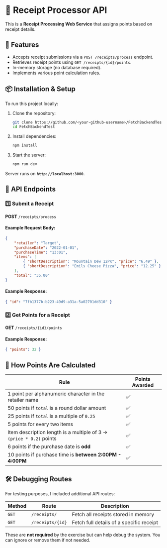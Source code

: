 # 🧾 Receipt Processor API

This is a **Receipt Processing Web Service** that assigns points based on receipt details.

## 🚀 Features

-   Accepts receipt submissions via a `POST /receipts/process` endpoint.
-   Retrieves receipt points using `GET /receipts/{id}/points`.
-   In-memory storage (no database required).
-   Implements various point calculation rules.

## 📦 Installation & Setup

To run this project locally:

1. Clone the repository:

    ```sh
    git clone https://github.com/<your-github-username>/FetchBackendTest.git
    cd FetchBackendTest
    ```

2. Install dependencies:

    ```sh
    npm install
    ```

3. Start the server:
    ```sh
    npm run dev
    ```

Server runs on **`http://localhost:3000`**.

## 📡 API Endpoints

### 1️⃣ **Submit a Receipt**

**POST** `/receipts/process`

#### Example Request Body:

```json
{
    "retailer": "Target",
    "purchaseDate": "2022-01-01",
    "purchaseTime": "13:01",
    "items": [
        { "shortDescription": "Mountain Dew 12PK", "price": "6.49" },
        { "shortDescription": "Emils Cheese Pizza", "price": "12.25" }
    ],
    "total": "35.00"
}
```

#### Example Response:

```json
{ "id": "7fb1377b-b223-49d9-a31a-5a02701dd310" }
```

### 2️⃣ **Get Points for a Receipt**

**GET** `/receipts/{id}/points`

#### Example Response:

```json
{ "points": 32 }
```

## 🔢 How Points Are Calculated

| Rule                                                                | Points Awarded |
| ------------------------------------------------------------------- | -------------- |
| 1 point per alphanumeric character in the retailer name             | ✅             |
| 50 points if `total` is a round dollar amount                       | ✅             |
| 25 points if `total` is a multiple of `0.25`                        | ✅             |
| 5 points for every two items                                        | ✅             |
| Item description length is a multiple of 3 → `(price * 0.2)` points | ✅             |
| 6 points if the purchase date is **odd**                            | ✅             |
| 10 points if purchase time is **between 2:00PM - 4:00PM**           | ✅             |

## 🛠 Debugging Routes

For testing purposes, I included additional API routes:

| Method | Route            | Description                              |
| ------ | ---------------- | ---------------------------------------- |
| `GET`  | `/receipts/`     | Fetch all receipts stored in memory      |
| `GET`  | `/receipts/{id}` | Fetch full details of a specific receipt |

These are **not required** by the exercise but can help debug the system. You can ignore or remove them if not needed.
